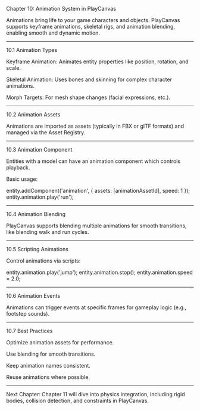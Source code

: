 Chapter 10: Animation System in PlayCanvas

Animations bring life to your game characters and objects. PlayCanvas supports keyframe animations, skeletal rigs, and animation blending, enabling smooth and dynamic motion.


---

10.1 Animation Types

Keyframe Animation: Animates entity properties like position, rotation, and scale.

Skeletal Animation: Uses bones and skinning for complex character animations.

Morph Targets: For mesh shape changes (facial expressions, etc.).



---

10.2 Animation Assets

Animations are imported as assets (typically in FBX or glTF formats) and managed via the Asset Registry.


---

10.3 Animation Component

Entities with a model can have an animation component which controls playback.

Basic usage:

entity.addComponent('animation', {
    assets: [animationAssetId],
    speed: 1
});
entity.animation.play('run');


---

10.4 Animation Blending

PlayCanvas supports blending multiple animations for smooth transitions, like blending walk and run cycles.


---

10.5 Scripting Animations

Control animations via scripts:

entity.animation.play('jump');
entity.animation.stop();
entity.animation.speed = 2.0;


---

10.6 Animation Events

Animations can trigger events at specific frames for gameplay logic (e.g., footstep sounds).


---

10.7 Best Practices

Optimize animation assets for performance.

Use blending for smooth transitions.

Keep animation names consistent.

Reuse animations where possible.



---

Next Chapter: Chapter 11 will dive into physics integration, including rigid bodies, collision detection, and constraints in PlayCanvas.

